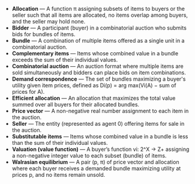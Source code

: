 - **Allocation** — A function π assigning subsets of items to buyers or the seller such that all items are allocated, no items overlap among buyers, and the seller may hold none.  
- **Bidder** — A participant (buyer) in a combinatorial auction who submits bids for bundles of items.  
- **Bundle** — A combination of multiple items offered as a single unit in a combinatorial auction.  
- **Complementary items** — Items whose combined value in a bundle exceeds the sum of their individual values.  
- **Combinatorial auction** — An auction format where multiple items are sold simultaneously and bidders can place bids on item combinations.  
- **Demand correspondence** — The set of bundles maximizing a buyer's utility given item prices, defined as Di(p) = arg max(Vi(A) − sum of prices for A).  
- **Efficient allocation** — An allocation that maximizes the total value summed over all buyers for their allocated bundles.  
- **Price vector** — A non-negative real number assignment to each item in the auction.  
- **Seller** — The entity (represented as agent 0) offering items for sale in the auction.  
- **Substitutable items** — Items whose combined value in a bundle is less than the sum of their individual values.  
- **Valuation (value function)** — A buyer’s function vi: 2^X → Z+ assigning a non-negative integer value to each subset (bundle) of items.  
- **Walrasian equilibrium** — A pair (p, π) of price vector and allocation where each buyer receives a demanded bundle maximizing utility at prices p, and no items remain unsold.

